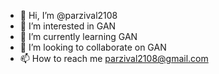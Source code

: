 - 👋 Hi, I’m @parzival2108
- 👀 I’m interested in GAN
- 🌱 I’m currently learning GAN
- 💞️ I’m looking to collaborate on GAN
- 📫 How to reach me parzival2108@gmail.com

<!---
parzival2108/parzival2108 is a ✨ special ✨ repository because its `README.md` (this file) appears on your GitHub profile.
You can click the Preview link to take a look at your changes.
--->
